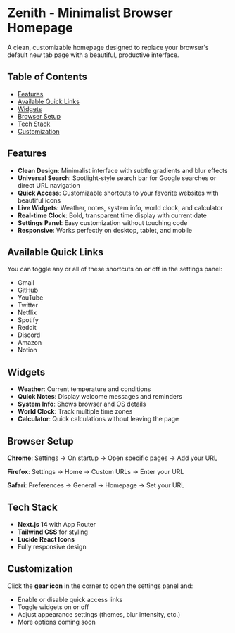 # Zenith - Minimalist Browser Homepage

A clean, customizable homepage designed to replace your browser's default new tab page with a beautiful, productive interface.

## Table of Contents

- [Features](#features)
- [Available Quick Links](#available-quick-links)
- [Widgets](#widgets)
- [Browser Setup](#browser-setup)
- [Tech Stack](#tech-stack)
- [Customization](#customization)

## Features

- **Clean Design**: Minimalist interface with subtle gradients and blur effects
- **Universal Search**: Spotlight-style search bar for Google searches or direct URL navigation
- **Quick Access**: Customizable shortcuts to your favorite websites with beautiful icons
- **Live Widgets**: Weather, notes, system info, world clock, and calculator
- **Real-time Clock**: Bold, transparent time display with current date
- **Settings Panel**: Easy customization without touching code
- **Responsive**: Works perfectly on desktop, tablet, and mobile

## Available Quick Links

You can toggle any or all of these shortcuts on or off in the settings panel:

- Gmail
- GitHub
- YouTube
- Twitter
- Netflix
- Spotify
- Reddit
- Discord
- Amazon
- Notion

## Widgets

- **Weather**: Current temperature and conditions
- **Quick Notes**: Display welcome messages and reminders
- **System Info**: Shows browser and OS details
- **World Clock**: Track multiple time zones
- **Calculator**: Quick calculations without leaving the page

## Browser Setup

**Chrome**:
Settings → On startup → Open specific pages → Add your URL

**Firefox**:
Settings → Home → Custom URLs → Enter your URL

**Safari**:
Preferences → General → Homepage → Set your URL

## Tech Stack

- **Next.js 14** with App Router
- **Tailwind CSS** for styling
- **Lucide React Icons**
- Fully responsive design

## Customization

Click the **gear icon** in the corner to open the settings panel and:

- Enable or disable quick access links
- Toggle widgets on or off
- Adjust appearance settings (themes, blur intensity, etc.)
- More options coming soon
